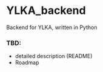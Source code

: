 # YLKA_backend

Backend for YLKA, written in Python


### TBD:
- detailed description (README)
- Roadmap
